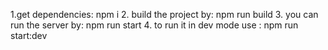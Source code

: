 1.get dependencies:
npm i
2. build the project by:
npm run build
3. you can run the server by:
npm run start
4. to run it in dev mode use :
npm run start:dev
